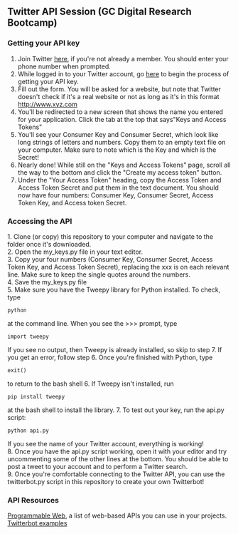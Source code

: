 ## Twitter API Session (GC Digital Research Bootcamp)

### Getting your API key

1. Join Twitter [here](https://twitter.com/signup?lang=en), if you're not already a member. You should enter your phone number when prompted.  
2. While logged in to your Twitter account, go [here](https://dev.twitter.com/apps/new) to begin the process of getting your API key.  
3. Fill out the form. You will be asked for a website, but note that Twitter doesn't check if it's a real website or not as long as it's in this format http://www.xyz.com  
4. You'll be redirected to a new screen that shows the name you entered for your application. Click the tab at the top that says"Keys and Access Tokens"  
5. You'll see your Consumer Key and Consumer Secret, which look like long strings of letters and numbers. Copy them to an empty text file on your computer. Make sure to note which is the Key and which is the Secret!  
6. Nearly done! While still on the "Keys and Access Tokens" page, scroll all the way to the bottom and click the "Create my access token" button.  
7. Under the "Your Access Token" heading, copy the Access Token and Access Token Secret and put them in the text document. You should now  have four numbers: Consumer Key, Consumer Secret, Access Token Key, and Access token Secret.  

### Accessing the API

1\. Clone (or copy) this repository to your computer and navigate to the folder once it's downloaded.  
2\. Open the my_keys.py file in your text editor.  
3\. Copy your four numbers (Consumer Key, Consumer Secret, Access Token Key, and Access Token Secret), replacing the xxx is on each relevant line. Make sure to keep the single quotes around the numbers.  
4\. Save the my_keys.py file  
5\. Make sure you have the Tweepy library for Python installed. To check, type

	python

at the command line. When you see the >>> prompt, type

    import tweepy

If you see no output, then Tweepy is already installed, so skip to step 7. If you get an error, follow step 6. Once you're finished with Python, type

    exit()

 to return to the bash shell
6\. If Tweepy isn't installed, run

	pip install tweepy

at the bash shell to install the library.
7\. To test out your key, run the api.py script:

	python api.py

If you see the name of your Twitter account, everything is working!  
8\. Once you have the api.py script working, open it with your editor and try uncommenting some of the other lines at the bottom. You should be able to post a tweet to your account and to perform a Twitter search.  
9\. Once you're comfortable connecting to the Twitter API, you can use the twitterbot.py script in this repository to create your own Twitterbot!  


### API Resources

[Programmable Web](http://www.programmableweb.com), a list of web-based APIs you can use in your projects.
[Twitterbot examples](http://nymag.com/following/2015/11/12-weirdest-funniest-smartest-twitter-bots.html)

